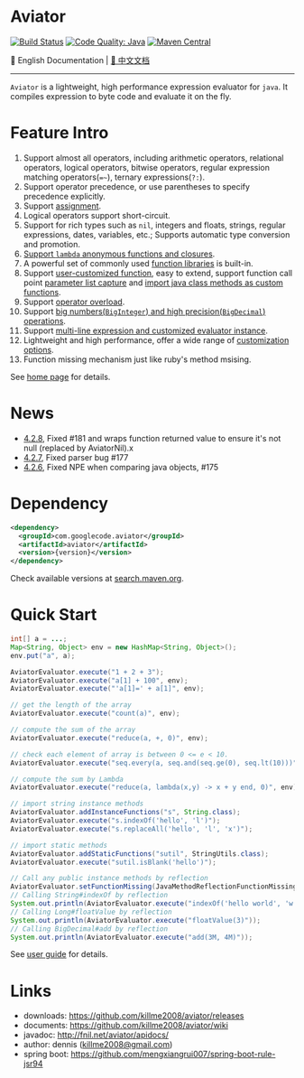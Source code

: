 # Aviator

[![Build Status](https://travis-ci.org/killme2008/aviator.svg?branch=master)](https://travis-ci.org/killme2008/aviator)
[![Code Quality: Java](https://img.shields.io/lgtm/grade/java/g/killme2008/aviator.svg?logo=lgtm&logoWidth=18)](https://lgtm.com/projects/g/killme2008/aviator/context:java)
[![Maven Central](https://img.shields.io/maven-central/v/com.googlecode.aviator/aviator.svg?label=maven%20central)](https://search.maven.org/search?q=g:com.googlecode.aviator%20AND%20aviator)

📖 English Documentation | [📖 中文文档](README.md)

----------------------------------------

`Aviator` is a lightweight, high performance expression evaluator for `java`.
It compiles expression to byte code and evaluate it on the fly.

# Feature Intro

1. Support almost all operators, including arithmetic operators, relational operators, logical operators, bitwise operators, regular expression matching operators(`=~`), ternary expressions(`?:`).
2. Support operator precedence, or use parentheses to specify precedence explicitly.
3. Support [assignment](https://github.com/killme2008/aviator/wiki/4.0-%E5%8A%9F%E8%83%BD%E8%AF%A6%E7%BB%86%E8%A7%A3%E6%9E%90#%E8%B5%8B%E5%80%BC).
4. Logical operators support short-circuit.
5. Support for rich types such as `nil`, integers and floats, strings, regular expressions, dates, variables, etc.; Supports automatic type conversion and promotion.
6. [Support `lambda` anonymous functions and closures](https://github.com/killme2008/aviator/wiki/4.0-%E5%8A%9F%E8%83%BD%E8%AF%A6%E7%BB%86%E8%A7%A3%E6%9E%90#lambda-%E5%8C%BF%E5%90%8D%E5%87%BD%E6%95%B0).
7. A powerful set of commonly used [function libraries](https://github.com/killme2008/aviator/wiki/%E5%86%85%E7%BD%AE%E5%87%BD%E6%95%B0) is built-in.
8. Support [user-customized function](https://github.com/killme2008/aviator/wiki#%E8%87%AA%E5%AE%9A%E4%B9%89%E5%87%BD%E6%95%B0), easy to extend,  support function call point [parameter list capture](https://github.com/killme2008/aviator/wiki/%E5%AE%8C%E6%95%B4%E9%80%89%E9%A1%B9%E5%88%97%E8%A1%A8%E8%AF%B4%E6%98%8E#capture_function_args) and [import java class methods as custom functions](https://github.com/killme2008/aviator/wiki#%E4%BD%BF%E7%94%A8Java%E7%B1%BB%E6%96%B9%E6%B3%95%E4%BD%9C%E4%B8%BA%E8%87%AA%E5%AE%9A%E4%B9%89%E5%87%BD%E6%95%B0).
9. Support [operator overload](https://github.com/killme2008/aviator/wiki#%E9%87%8D%E8%BD%BD%E8%BF%90%E7%AE%97%E7%AC%A6).
10. Support [big numbers(`BigInteger`) and high precision(`BigDecimal`) operations](https://github.com/killme2008/aviator/wiki#%E5%A4%A7%E6%95%B0%E8%AE%A1%E7%AE%97%E5%92%8C%E7%B2%BE%E5%BA%A6).
11. Support [multi-line expression and customized evaluator instance](https://github.com/killme2008/aviator/wiki/4.0-%E5%8A%9F%E8%83%BD%E8%AF%A6%E7%BB%86%E8%A7%A3%E6%9E%90).
12. Lightweight and high performance, offer a wide range of [customization options](https://github.com/killme2008/aviator/wiki/%E5%AE%8C%E6%95%B4%E9%80%89%E9%A1%B9%E5%88%97%E8%A1%A8%E8%AF%B4%E6%98%8E).
13. Function missing mechanism just like ruby's method msising.

See [home page](http://fnil.net/aviator) for details.

# News

* [4.2.8](https://github.com/killme2008/aviator/releases/tag/aviator-4.2.8),  Fixed #181  and wraps function returned value to ensure it's not null (replaced by AviatorNil).x
* [4.2.7](https://github.com/killme2008/aviator/releases/tag/aviator-4.2.7),  Fixed parser bug #177
* [4.2.6](https://github.com/killme2008/aviator/releases/tag/aviator-4.2.6),  Fixed NPE when comparing java objects, #175

# Dependency

```xml
<dependency>
  <groupId>com.googlecode.aviator</groupId>
  <artifactId>aviator</artifactId>
  <version>{version}</version>
</dependency>
```

Check available versions at [search.maven.org](https://search.maven.org/search?q=g:com.googlecode.aviator%20AND%20a:aviator&core=gav).

# Quick Start

```java
int[] a = ...;
Map<String, Object> env = new HashMap<String, Object>();
env.put("a", a);

AviatorEvaluator.execute("1 + 2 + 3");
AviatorEvaluator.execute("a[1] + 100", env);
AviatorEvaluator.execute("'a[1]=' + a[1]", env);

// get the length of the array
AviatorEvaluator.execute("count(a)", env);

// compute the sum of the array
AviatorEvaluator.execute("reduce(a, +, 0)", env);

// check each element of array is between 0 <= e < 10.
AviatorEvaluator.execute("seq.every(a, seq.and(seq.ge(0), seq.lt(10)))", env);

// compute the sum by Lambda
AviatorEvaluator.execute("reduce(a, lambda(x,y) -> x + y end, 0)", env);

// import string instance methods
AviatorEvaluator.addInstanceFunctions("s", String.class);
AviatorEvaluator.execute("s.indexOf('hello', 'l')");
AviatorEvaluator.execute("s.replaceAll('hello', 'l', 'x')");

// import static methods
AviatorEvaluator.addStaticFunctions("sutil", StringUtils.class);
AviatorEvaluator.execute("sutil.isBlank('hello')");

// Call any public instance methods by reflection
AviatorEvaluator.setFunctionMissing(JavaMethodReflectionFunctionMissing.getInstance());
// Calling String#indexOf by reflection
System.out.println(AviatorEvaluator.execute("indexOf('hello world', 'w')"));
// Calling Long#floatValue by reflection
System.out.println(AviatorEvaluator.execute("floatValue(3)"));
// Calling BigDecimal#add by reflection
System.out.println(AviatorEvaluator.execute("add(3M, 4M)"));
```

See [user guide](https://github.com/killme2008/aviator/wiki) for details.


# Links

* downloads: <https://github.com/killme2008/aviator/releases>
* documents: <https://github.com/killme2008/aviator/wiki>
* javadoc: <http://fnil.net/aviator/apidocs/>
* author:  dennis (killme2008@gmail.com)
* spring boot: <https://github.com/mengxiangrui007/spring-boot-rule-jsr94>
